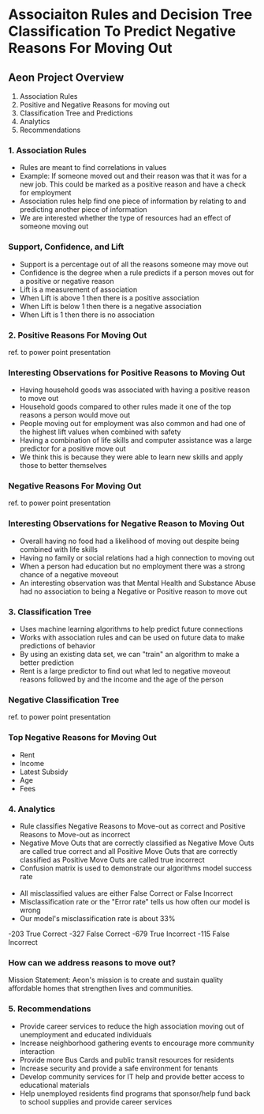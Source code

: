 # Associaiton Rules and Decision Tree Classification To Predict Negative Reasons For Moving Out

## Aeon Project Overview

1. Association Rules
2. Positive and Negative Reasons for moving out
3. Classification Tree and Predictions
4. Analytics
5. Recommendations

### 1. Association Rules

- Rules are meant to find correlations in values
- Example: If someone moved out and their reason was that it was for a new job. This could be marked as a positive reason and have a check for employment
- Association rules help find one piece of information by relating to and predicting another piece of information
- We are interested whether the type of resources had an effect of someone moving out

### Support, Confidence, and Lift

- Support is a percentage out of all the reasons someone may move out
- Confidence is the degree when a rule predicts if a person moves out for a positive or negative reason
- Lift is a measurement of association
- When Lift is above 1 then there is a positive association
- When Lift is below 1 then there is a negative association
- When Lift is 1 then there is no association

### 2. Positive Reasons For Moving Out

ref. to power point presentation

### Interesting Observations for Positive Reasons to Moving Out

- Having household goods was associated with having a positive reason to move out
- Household goods compared to other rules made it one of the top reasons a person would move out 
- People moving out for employment was also common and had one of the highest lift values when combined with safety
- Having a combination of life skills and computer assistance was a large predictor for a positive move out
- We think this is because they were able to learn new skills and apply those to better themselves

### Negative Reasons For Moving Out

ref. to power point presentation

### Interesting Observations for Negative Reason to Moving Out
- Overall having no food had a likelihood of moving out despite being combined with life skills
- Having no family or social relations had a high connection to moving out
- When a person had education but no employment there was a strong chance of a negative moveout
- An interesting observation was that Mental Health and Substance Abuse had no association to being a Negative or Positive reason to move out

### 3. Classification Tree
- Uses machine learning algorithms to help predict future connections
- Works with association rules and can be used on future data to make predictions of behavior
- By using an existing data set, we can "train" an algorithm to make a better prediction 
- Rent is a large predictor to find out what led to negative moveout reasons followed by and the income and the age of the person

### Negative Classification Tree
ref. to power point presentation

### Top Negative Reasons for Moving Out
- Rent
- Income
- Latest Subsidy 
- Age
- Fees

### 4. Analytics
- Rule classifies Negative Reasons to Move-out as correct and Positive Reasons to Move-out as incorrect 
- Negative Move Outs that are correctly classified as Negative Move Outs are called true correct and all Positive Move Outs that are correctly classified as Positive Move Outs are called true incorrect
- Confusion matrix is used to demonstrate our algorithms model success rate
<br></br>
- All misclassified values are either False Correct or False Incorrect
- Misclassification rate or the "Error rate" tells us how often our model is wrong
- Our model's misclassification rate is about 33%

-203 True Correct
-327 False Correct
-679 True Incorrect
-115 False Incorrect


### How can we address reasons to move out?
Mission Statement: Aeon's mission is to create and sustain quality affordable homes that strengthen lives and communities.

### 5. Recommendations
- Provide career services to reduce the high association moving out of unemployment and educated individuals
- Increase neighborhood gathering events to encourage more community interaction
- Provide more Bus Cards and public transit resources for residents
- Increase security and provide a safe environment for tenants
- Develop community services for IT help and provide better access to educational materials
- Help unemployed residents find programs that sponsor/help fund back to school supplies and provide career services







